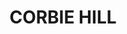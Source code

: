 ---
lastmod: '2025-04-06T06:05:20+00:00'
latitude: -34.489867
layout: suburb
longitude: 146.373471
postcode: '2705'
state: NSW
title: CORBIE HILL
url: /nsw/corbie-hill/
---